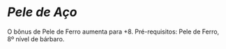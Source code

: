# *Pele de Aço*

O bônus de Pele de Ferro aumenta para +8. Pré-requisitos: Pele de Ferro, 8º nível de bárbaro.